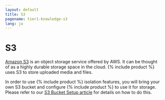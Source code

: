 ```yaml
---
layout: default
title: S3
pagename: tier1-knowledge-s3
lang: ja
---
```


# S3

[Amazon S3](https://aws.amazon.com/s3/) is an object storage service offered by AWS. It can be thought of as a highly durable storage space in the cloud. {% include product %} uses S3 to store uploaded media and files.

In order to use {% include product %} isolation features, you will bring your own S3 bucket and configure {% include product %} to use it for storage. Please refer to our [S3 Bucket Setup article](../setup/s3_bucket.md) for details on how to do this.
